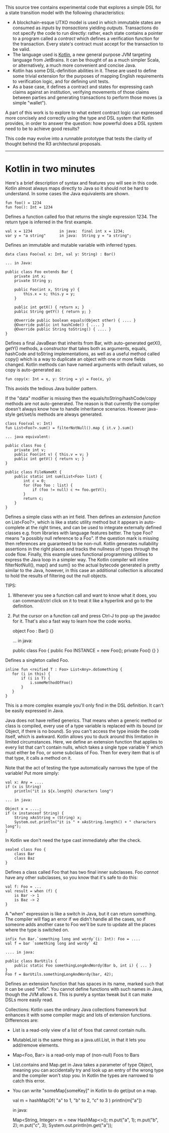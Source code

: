 This source tree contains experimental code that explores a simple DSL for a state transition model with the following characteristics:

* A blockchain-esque UTXO model is used in which immutable states are consumed as _inputs_ by _transactions_ yielding
  _outputs_. Transactions do not specify the code to run directly: rather, each state contains a pointer to a program
  called a _contract_ which defines a verification function for the transaction. Every state's contract must accept
  for the transaction to be valid.
* The language used is [Kotlin](https://kotlinlang.org/), a new general purpose JVM targeting language from JetBrains.
  It can be thought of as a much simpler Scala, or alternatively, a much more convenient and concise Java.
* Kotlin has some DSL-definition abilities in it. These are used to define some trivial extension for the purposes of
  mapping English requirements to verification logic, and for defining unit tests.
* As a base case, it defines a contract and states for expressing cash claims against an institution, verifying movements
  of those claims between parties and generating transactions to perform those moves (a simple "wallet").
  
A part of this work is to explore to what extent contract logic can expressed more concisely and correctly using the
type and DSL system that Kotlin provides, in order to answer the question: how powerful does a DSL system need to be to
achieve good results?

This code may evolve into a runnable prototype that tests the clarity of thought behind the R3 architectural proposals.

----

# Kotlin in two minutes

Here's a brief description of syntax and features you will see in this code. Kotlin almost always maps directly to Java
so it should not be hard to understand. In some cases the Java equivalents are shown.

    fun foo() = 1234
    fun foo(): Int = 1234
    
Defines a function called foo that returns the single expression 1234. The return type is inferred in the first example.
  
    val x = 1234            in java:  final int x = 1234;
    var y = "a string"      in java:  String y = "a string";
        
Defines an immutable and mutable variable with inferred types.

    data class Foo(val x: Int, val y: String) : Bar()
    
    ... in Java:
    
    public class Foo extends Bar {
        private int x;
        private String y;
        
        public Foo(int x, String y) {
            this.x = s; this.y = y;
        }
        
        public int getX() { return x; }
        public String getY() { return y; }
        
        @Override public boolean equals(Object other) { .... }
        @Override public int hashCode() { .... }
        @Override public String toString() { .... }
    }
    
Defines a final JavaBean that inherits from Bar, with auto-generated getX(), getY() methods, a constructor that takes
both as arguments, equals, hashCode and toString implementations, as well as a useful method called copy() which is a 
way to duplicate an object with one or more fields changed. Kotlin methods can have named arguments with default values, 
so copy is auto-generated as:

    fun copy(x: Int = x, y: String = y) = Foo(x, y)
 
This avoids the tedious Java builder pattern. 

If the "data" modifier is missing then the equals/toString/hashCode/copy methods are not auto-generated. The reason 
is that currently the compiler doesn't always know how to handle inheritance scenarios. However java-style get/set/is
methods are always generated.
    
    class Foo(val v: Int)
    fun List<Foo?>.sum() = filterNotNull().map { it.v }.sum()
    
    ... java equivalent:
    
    public class Foo {
        private int v;
        public Foo(int v) { this.v = v; }
        public int getV() { return v; }
    }
    
    public class FileNameKt {
        public static int sum(List<Foo> list) {
            int c = 0;
            for (Foo foo : list) {
                if (foo != null) c += foo.getV();
            }
            return c;
        }
    }
    
Defines a simple class with an int field. Then defines an _extension function_ on List<Foo?>, which is like a static
utility method but it appears in auto-complete at the right times, and can be used to integrate externally defined
classes e.g. from libraries with language features better. The type Foo? means "a possibly null reference to a Foo". If
the question mark is missing then references are guaranteed to be non-null. Kotlin generates nullability assertions
in the right places and tracks the nullness of types through the code flow. Finally, this example uses functional
programming utilities to express the Java loop in a simpler way. The Kotlin compiler will inline filterNotNull(), map()
and sum() so the actual bytecode generated is pretty similar to the Java, however, in this case an additional collection
is allocated to hold the results of filtering out the null objects.

TIPS:

1. Whenever you see a function call and want to know what it does, you can command/ctrl click on it to treat it like a
   hyperlink and go to the definition.
2. Put the cursor on a function call and press Ctrl-J to pop up the javadoc for it. That's also a fast way to learn
   how the code works.


    object Foo : Bar() {} 
    
    ... in java:
    
    public class Foo {
        public Foo INSTANCE = new Foo();
        private Foo() {}
    }
    
Defines a singleton called Foo.

    inline fun <reified T : Foo> List<Any>.doSomething {
       for (i in this) {
           if (i is T) {
               i.someMethodOfFoo()
           }
       }
    }

This is a more complex example you'll only find in the DSL definition. It can't be easily expressed in Java.

Java does not have reified generics. That means when a generic method or class is compiled, every use of a type
variable is replaced with its bound (or Object, if there is no bound). So you can't access the type inside
the code itself, which is awkward. Kotlin allows you to duck around this limitation in limited circumstances. Here,
we define an extension function that applies to every list that can't contain nulls, which takes a single type
variable Y which must either be Foo, or some subclass of Foo. Then for every item that is of that type, it calls
a method on it. 

Note that the act of testing the type automatically narrows the type of the variable! Put more simply:

    val x: Any = ....
    if (x is String)
        println("it is ${x.length} characters long")
    
    ... in java:
    
    Object x = ....;
    if (x instanceof String) {
        String xAsString = (String) x;
        System.out.println("it is " + xAsString.length() + " characters long");
    }
    
In Kotlin we don't need the type cast immediately after the check.

    sealed class Foo {
        class Bar
        class Baz
    }
    
Defines a class called Foo that has two final inner subclasses. Foo _cannot_ have any other subclasses, so you know
that it's safe to do this:

    val f: Foo = ...
    val result = when (f) {
        is Bar -> 1
        is Baz -> 2
    }

A "when" expression is like a switch in Java, but it can return something. The compiler will flag an error if we didn't
handle all the cases, so if someone adds another case to Foo we'll be sure to update all the places where the type is
switched on.

    infix fun Bar.`something long and wordy`(i: Int): Foo = ....
    val f = bar `something long and wordy` 42
    
    .... in java:
    
    public class BarUtils {
        public static Foo somethingLongAndWordy(Bar b, int i) { ... }
    }
    Foo f = BarUtils.somethingLongAndWordy(bar, 42);
     
Defines an extension function that has spaces in its name, marked such that it can be used "infix". You cannot define
functions with such names in Java, though the JVM allows it. This is purely a syntax tweak but it can make DSLs more
easily read.

Collections: Kotlin uses the ordinary Java collections framework but enhances it with some compiler magic and lots of 
extension functions. Differences are:
 
* List<Foo> is a read-only view of a list of foos that cannot contain nulls.
* MutableList<Foo> is the same thing as a java.util.List<Foo>, in that it lets you add/remove elements.
* Map<Foo, Bar> is a read-only map of (non-null) Foos to Bars 
* List.contains and Map.get in Java takes a parameter of type Object, meaning you can accidentally try and look up
  an entry of the wrong type and the compiler won't stop you. In Kotlin the types are narrowed to catch this error.
* You can write "someMap[someKey]" in Kotlin to do get/put on a map.


    val m = hashMapOf(
        "a" to 1, 
        "b" to 2,
        "c" to 3
    )
    println(m["a"])
    
    in java:
    
    Map<String, Integer> m = new HashMap<>();
    m.put("a", 1);
    m.put("b", 2);
    m.put("c", 3);
    System.out.println(m.get("a"));